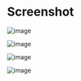 # Screenshot

![image](https://user-images.githubusercontent.com/44929757/79692600-5634f980-8223-11ea-90fc-85f2cc0862be.png)

![image](https://user-images.githubusercontent.com/44929757/79692626-7a90d600-8223-11ea-9158-9c2abfc447b0.png)

![image](https://user-images.githubusercontent.com/44929757/79692645-91372d00-8223-11ea-98d0-7d9fc38ff441.png)

![image](https://user-images.githubusercontent.com/44929757/79692682-c0e63500-8223-11ea-86bf-27a426ce13a6.png)

